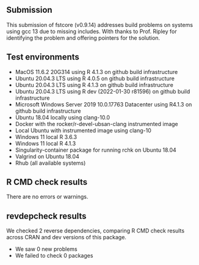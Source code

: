 
## Submission


This submission of fstcore (v0.9.14) addresses build problems on systems using gcc 13 due to missing <cstdint>
includes. With thanks to Prof. Ripley for identifying the problem and offering pointers for the solution.


## Test environments 

* MacOS 11.6.2 20G314 using R 4.1.3 on github build infrastructure
* Ubuntu 20.04.3 LTS using R 4.0.5 on github build infrastructure
* Ubuntu 20.04.3 LTS using R 4.1.3 on github build infrastructure
* Ubuntu 20.04.3 LTS using R dev (2022-01-30 r81596) on github build infrastructure
* Microsoft Windows Server 2019 10.0.17763 Datacenter using R4.1.3 on github build infrastructure
* Ubuntu 18.04 locally using clang-10.0
* Docker with the rocker/r-devel-ubsan-clang instrumented image
* Local Ubuntu with instrumented image using clang-10
* Windows 11 local R 3.6.3
* Windows 11 local R 4.1.3
* Singularity-container package for running rchk on Ubuntu 18.04
* Valgrind on Ubuntu 18.04
* Rhub (all available systems)

## R CMD check results

There are no errors or warnings.

## revdepcheck results

We checked 2 reverse dependencies, comparing R CMD check results across CRAN and dev versions of this package.

 * We saw 0 new problems
 * We failed to check 0 packages

